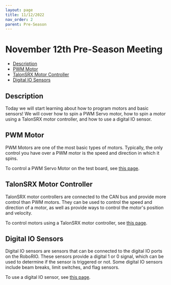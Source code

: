 ```yaml
---
layout: page
title: 11/12/2022
nav_order: 2
parent: Pre-Season
---
```


# November 12th Pre-Season Meeting

* [Description](#description)
* [PWM Motor](#pwm-motor)
* [TalonSRX Motor Controller](#talonsrx-motor-controller)
* [Digital IO Sensors](#digital-io-sensors)

## Description
Today we will start learning about how to program motors and basic sensors! We will cover how to spin a PWM Servo motor, how to spin a motor using a TalonSRX motor controller, and how to use a digital IO sensor.

## PWM Motor
PWM Motors are one of the most basic types of motors. Typically, the only control you have over a PWM motor is the speed and direction in which it spins.

To control a PWM Servo Motor on the test board, see [this page](/robot_programming/motors_encoders/#pwm-servo).

## TalonSRX Motor Controller
TalonSRX motor controllers are connected to the CAN bus and provide more control than PWM motors. They can be used to control the speed and direction of a motor, as well as provide ways to control the motor's position and velocity.

To control motors using a TalonSRX motor controller, see [this page](/robot_programming/motors_encoders/#can-talon-srx).

## Digital IO Sensors
Digital IO sensors are sensors that can be connected to the digital IO ports on the RoboRIO. These sensors provide a digital 1 or 0 signal, which can be used to determine if the sensor is triggered or not. Some digital IO sensors include beam breaks, limit switches, and flag sensors.

To use a digital IO sensor, see [this page](/robot_programming/dio_sensors/).
